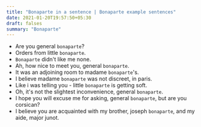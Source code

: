 ```yaml
---
title: "Bonaparte in a sentence | Bonaparte example sentences"
date: 2021-01-20T19:57:50+05:30
draft: falses
summary: "Bonaparte"
---
```

- Are you general `bonaparte`?
- Orders from little `bonaparte`.
- `Bonaparte` didn't like me none.
- Ah, how nice to meet you, general `bonaparte`.
- It was an adjoining room to madame `bonaparte`'s.
- I believe madame `bonaparte` was not discreet, in paris.
- Like i was telling you - little `bonaparte` is getting soft.
- Oh, it's not the slightest inconvenience, general `bonaparte`.
- I hope you will excuse me for asking, general `bonaparte`, but are you corsican?
- I believe you are acquainted with my brother, joseph `bonaparte`, and my aide, major junot.
                 
